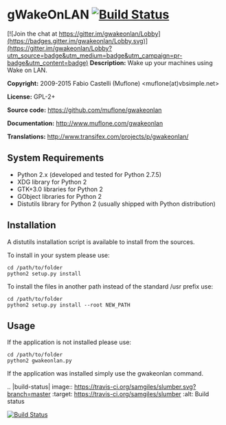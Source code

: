 gWakeOnLAN [![Build Status](https://travis-ci.org/muflone/gwakeonlan.svg?branch=master)](https://travis-ci.org/muflone/gwakeonlan)
==========

[![Join the chat at https://gitter.im/gwakeonlan/Lobby](https://badges.gitter.im/gwakeonlan/Lobby.svg)](https://gitter.im/gwakeonlan/Lobby?utm_source=badge&utm_medium=badge&utm_campaign=pr-badge&utm_content=badge)
**Description:** Wake up your machines using Wake on LAN.

**Copyright:** 2009-2015 Fabio Castelli (Muflone) <muflone(at)vbsimple.net>

**License:** GPL-2+

**Source code:** https://github.com/muflone/gwakeonlan

**Documentation:** http://www.muflone.com/gwakeonlan

**Translations:** http://www.transifex.com/projects/p/gwakeonlan/

System Requirements
-------------------

* Python 2.x (developed and tested for Python 2.7.5)
* XDG library for Python 2
* GTK+3.0 libraries for Python 2
* GObject libraries for Python 2
* Distutils library for Python 2 (usually shipped with Python distribution)

Installation
------------

A distutils installation script is available to install from the sources.

To install in your system please use:

    cd /path/to/folder
    python2 setup.py install

To install the files in another path instead of the standard /usr prefix use:

    cd /path/to/folder
    python2 setup.py install --root NEW_PATH

Usage
-----

If the application is not installed please use:

    cd /path/to/folder
    python2 gwakeonlan.py

If the application was installed simply use the gwakeonlan command.

.. |build-status| image:: https://travis-ci.org/samgiles/slumber.svg?branch=master
   :target: https://travis-ci.org/samgiles/slumber
   :alt: Build status
   
[![Build Status](https://travis-ci.org/muflone/gwakeonlan.svg?branch=master)](https://travis-ci.org/muflone/gwakeonlan)
